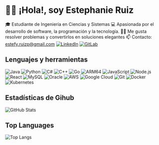 # 🫶🏻 ¡Hola!, soy Estephanie Ruiz

🎓 Estudiante de Ingeniería en Ciencias y Sistemas 
💻 Apasionada por el desarrollo de software, la programación y la tecnología. 
👩‍💻 Me gusta resolver problemas y convertirlos en soluciones elegantes 
📫 Contacto: estefy.ruizp@gmail.com 
[![LinkedIn](https://img.shields.io/badge/LinkedIn-%230077B5.svg?style=for-the-badge&logo=linkedin&logoColor=white)](https://www.linkedin.com/in/estephanie-ruiz-perez-8a1800376/) 
[![GitLab](https://img.shields.io/badge/GitLab-330F63.svg?style=for-the-badge&logo=gitlab&logoColor=white)](https://gitlab.com/Tefy1317)

## Lenguajes y herramientas
![Java](https://img.shields.io/badge/Java-%23ED8B00.svg?style=for-the-badge&logo=java&logoColor=white)
![Python](https://img.shields.io/badge/Python-%2314354C.svg?style=for-the-badge&logo=python&logoColor=white)
![C#](https://img.shields.io/badge/C%23-239120.svg?style=for-the-badge&logo=c-sharp&logoColor=white)
![C++](https://img.shields.io/badge/C++-00599C.svg?style=for-the-badge&logo=c%2B%2B&logoColor=white)
![Go](https://img.shields.io/badge/Go-00ADD8.svg?style=for-the-badge&logo=go&logoColor=white)
![ARM64](https://img.shields.io/badge/ARM64-5B5B5B.svg?style=for-the-badge&logo=gnubash&logoColor=white)
![JavaScript](https://img.shields.io/badge/JavaScript-F7DF1E.svg?style=for-the-badge&logo=javascript&logoColor=black)
![Node.js](https://img.shields.io/badge/Node.js-339933.svg?style=for-the-badge&logo=nodedotjs&logoColor=white)
![React](https://img.shields.io/badge/React-20232A.svg?style=for-the-badge&logo=react&logoColor=61DAFB)
![MySQL](https://img.shields.io/badge/MySQL-4479A1.svg?style=for-the-badge&logo=mysql&logoColor=white)
![Oracle](https://img.shields.io/badge/Oracle-F80000.svg?style=for-the-badge&logo=oracle&logoColor=white)
![AWS](https://img.shields.io/badge/AWS-232F3E.svg?style=for-the-badge&logo=amazonaws&logoColor=white)
![Google Cloud](https://img.shields.io/badge/Google%20Cloud-4285F4.svg?style=for-the-badge&logo=googlecloud&logoColor=white)
![Git](https://img.shields.io/badge/Git-F05032.svg?style=for-the-badge&logo=git&logoColor=white)
![Docker](https://img.shields.io/badge/Docker-2496ED.svg?style=for-the-badge&logo=docker&logoColor=white)
![Kubernetes](https://img.shields.io/badge/Kubernetes-326CE5.svg?style=for-the-badge&logo=kubernetes&logoColor=white)

## Estadísticas de Gihub
![GitHub Stats](https://github-readme-stats.vercel.app/api?username=Tefy1317&show_icons=true&theme=radical)

## Top Languages
![Top Langs](https://github-readme-stats.vercel.app/api/top-langs/?username=Tefy1317&layout=compact&theme=radical)


